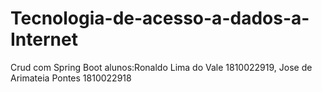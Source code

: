 # Tecnologia-de-acesso-a-dados-a-Internet
Crud com Spring Boot
alunos:Ronaldo Lima do Vale 1810022919, Jose de Arimateia Pontes 1810022918

